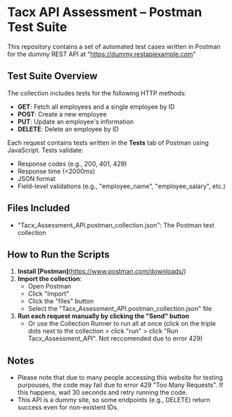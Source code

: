 # Tacx API Assessment – Postman Test Suite

This repository contains a set of automated test cases written in Postman for the dummy REST API at "https://dummy.restapiexample.com"

## Test Suite Overview

The collection includes tests for the following HTTP methods:
- **GET**: Fetch all employees and a single employee by ID
- **POST**: Create a new employee
- **PUT**: Update an employee's information
- **DELETE**: Delete an employee by ID

Each request contains tests written in the **Tests** tab of Postman using JavaScript. Tests validate:
- Response codes (e.g., 200, 401, 429)
- Response time (<2000ms)
- JSON format
- Field-level validations (e.g., "employee_name", "employee_salary", etc.)

## Files Included
- "Tacx_Assessment_API.postman_collection.json": The Postman test collection

## How to Run the Scripts
1. **Install [Postman]**(https://www.postman.com/downloads/)
2. **Import the collection**:
   - Open Postman
   - Click "Import"
   - Click the "files" button
   - Select the "Tacx_Assessment_API.postman_collection.json" file
3. **Run each request manually by clicking the "Send" button**
   - Or use the Collection Runner to run all at once (click on the triple dots next to the collection > click "run" > click "Run Tacx_Assessment_API". Not reccomended due to error 429)

## Notes
- Please note that due to many people accessing this website for testing purpouses, the code may fail due to error 429 "Too Many Requests". If this happens, wait 30 seconds and retry running the code.
- This API is a dummy site, so some endpoints (e.g., DELETE) return success even for non-existent IDs.
